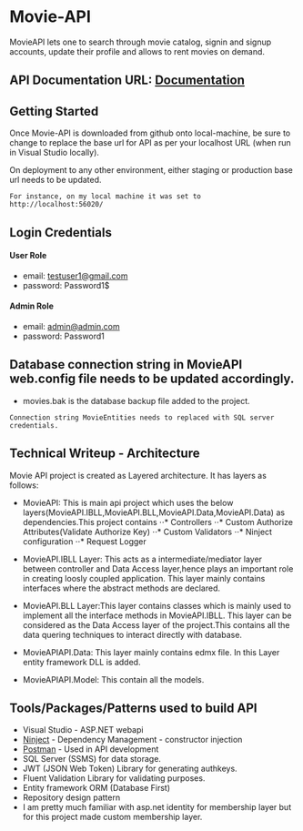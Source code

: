 # Movie-API
MovieAPI lets one to search through movie catalog, signin and signup accounts, update their profile and allows to rent movies on demand.

## API Documentation URL: [Documentation](https://documenter.getpostman.com/view/3412451/movieapi/7Ln9hd1#93f569de-2ba8-ccd2-dde5-3726fcafb525)

## Getting Started
Once Movie-API is downloaded from github onto local-machine, be sure to change to replace the base url for API as per your localhost URL (when run in Visual Studio locally).

On deployment to any other environment, either staging or production base url needs to be updated.
```
For instance, on my local machine it was set to http://localhost:56020/
```

## Login Credentials
#### User Role 
* email: testuser1@gmail.com
* password: Password1$

#### Admin Role
* email: admin@admin.com
* password: Password1

## Database connection string in MovieAPI web.config file needs to be updated accordingly.
* movies.bak is the database backup file added to the project.
```
Connection string MovieEntities needs to replaced with SQL server credentials.
```

## Technical Writeup - Architecture

Movie API project is created as Layered architecture. It has layers as follows:

* MovieAPI: This is main api project which uses the below layers(MovieAPI.IBLL,MovieAPI.BLL,MovieAPI.Data,MovieAPI.Data) as dependencies.This project contains 
   ⋅⋅* Controllers
   ⋅⋅* Custom Authorize Attributes(Validate Authorize Key)
   ⋅⋅* Custom Validators
   ⋅⋅* Ninject configuration
   ⋅⋅* Request Logger
* MovieAPI.IBLL Layer: This acts as a intermediate/mediator layer between controller and Data Access layer,hence plays an important role in creating loosly coupled application.
This layer mainly contains interfaces  where the abstract methods are declared.

* MovieAPI.BLL Layer:This layer contains classes which is mainly used to implement all the interface methods in MovieAPI.IBLL.
This layer can be considered as the Data Access layer of the project.This contains all the data quering techniques to interact directly with database.

* MovieAPIAPI.Data: This layer mainly contains edmx file. In this Layer entity framework DLL is added.

* MovieAPIAPI.Model: This contain all the models.
 

 
## Tools/Packages/Patterns used to build API

* Visual Studio - ASP.NET webapi
* [Ninject](http://www.ninject.org/) -  Dependency Management - constructor injection
* [Postman](https://www.getpostman.com/) - Used in API development
* SQL Server (SSMS) for data storage.
* JWT (JSON Web Token) Library for generating authkeys.
* Fluent Validation Library for validating purposes.
* Entity framework ORM (Database First)
* Repository design pattern
* I am pretty much familiar with asp.net identity for membership layer but for this project made custom membership layer.

